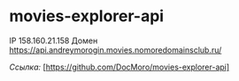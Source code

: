# movies-explorer-api
IP  158.160.21.158
Домен  https://api.andreymorogin.movies.nomoredomainsclub.ru/

*Ссылка:* [https://github.com/DocMoro/movies-explorer-api]
